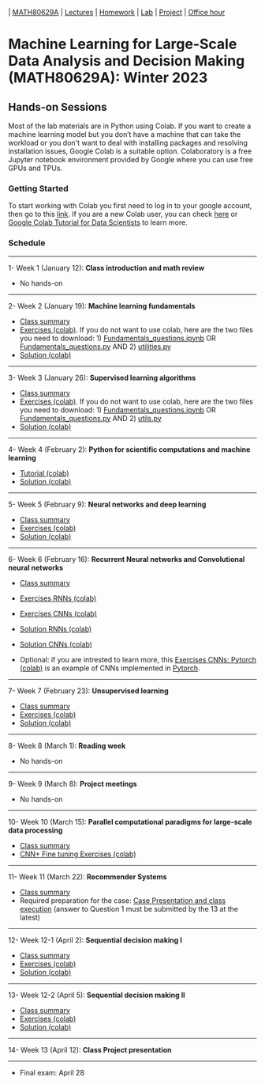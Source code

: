 | [MATH80629A](main.md) | [Lectures](lectures.md) | [Homework](homework.md) | [Lab](lab.md) | [Project](project.md) | [Office hour](office_hr.md)
# Machine Learning for Large-Scale Data Analysis and Decision Making (MATH80629A): Winter 2023

## Hands-on Sessions

Most of the lab materials are in Python using Colab. 
If you want to create a machine learning model but you don’t have a machine that can take the workload or you don't want to deal with installing packages and resolving installation issues, Google Colab is a suitable option. Colaboratory is a free Jupyter notebook environment provided by Google where you can use free GPUs and TPUs.

### Getting Started
To start working with Colab you first need to log in to your google account, then go to this [link](https://colab.research.google.com).
If you are a new Colab user, you can check [here](https://colab.research.google.com/notebooks/intro.ipynb?utm_source=scs-index#scrollTo=GJBs_flRovLc) or [Google Colab Tutorial for Data Scientists](https://www.datacamp.com/tutorial/tutorial-google-colab-for-data-scientists) to learn more.

### Schedule 
___
1- Week 1 (January 12): **Class introduction and math review** 
* No hands-on

___
2- Week 2 (January 19): **Machine learning fundamentals** 
- [Class summary](http://www.cs.toronto.edu/~lcharlin/courses/60629/slides_ml-fundamentals_summary.pdf)
- [Exercises (colab)](https://colab.research.google.com/github/lcharlin/80-629/blob/master/week2-Fundamentals/Fundamentals_questions.ipynb). If you do not want to use colab, here are the two files you need to download: 1) [Fundamentals_questions.ipynb](https://raw.githubusercontent.com/lcharlin/80-629/master/week2-Fundamentals/Fundamentals_questions.ipynb) OR [Fundamentals_questions.py](https://raw.githubusercontent.com/lcharlin/80-629/master/week2-Fundamentals/Fundamentals_questions.py) AND 2) [utilities.py](https://raw.githubusercontent.com/lcharlin/80-629/master/week2-Fundamentals/utilities.py)
- [Solution (colab)](https://colab.research.google.com/github/lcharlin/80-629/blob/master/week2-Fundamentals/Fundamentals_answers.ipynb)

___
3- Week 3 (January 26): **Supervised learning algorithms** 
- [Class summary](http://www.cs.toronto.edu/~lcharlin/courses/60629/slides_supervised_summary.pdf)
- [Exercises (colab)](https://colab.research.google.com/github/lcharlin/80-629/blob/master/week3-Supervised/Supervised_questions.ipynb). If you do not want to use colab, here are the two files you need to download: 1) [Fundamentals_questions.ipynb](https://raw.githubusercontent.com/lcharlin/80-629/master/week3-Supervised/Supervised_questions.ipynb) OR [Fundamentals_questions.py](https://raw.githubusercontent.com/lcharlin/80-629/master/week3-Supervised/Supervised_questions.py) AND 2) [utils.py](https://raw.githubusercontent.com/lcharlin/80-629/master/week3-Supervised/utils.py)
- [Solution (colab)](https://colab.research.google.com/github/lcharlin/80-629/blob/master/week3-Supervised/Supervised_answers.ipynb)

___

4- Week 4 (February 2): **Python for scientific computations and machine learning** 
- [Tutorial (colab)](https://colab.research.google.com/github/lcharlin/80-629/blob/master/week4-PracticalSession/Introduction_to_ML.ipynb)
- [Solution (colab)](https://colab.research.google.com/github/lcharlin/80-629/blob/master/week4-PracticalSession/Introduction_to_ML_Solutions.ipynb)

___
5- Week 5 (February 9): **Neural networks and deep learning** 
- [Class summary](http://www.cs.toronto.edu/~lcharlin/courses/60629/slides_nn_summary.pdf)
- [Exercises (colab)](https://colab.research.google.com/github/lcharlin/80-629/blob/master/week5-NeuralNetworks/Neural_Networks_questions.ipynb)
- [Solution (colab)](https://colab.research.google.com/github/lcharlin/80-629/blob/master/week5-NeuralNetworks/Neural_Networks_answers.ipynb)

___
6- Week 6 (February 16): **Recurrent Neural networks and Convolutional neural networks** 
- [Class summary](http://www.cs.toronto.edu/~lcharlin/courses/60629/slides_rnn-cnn.pdf)
- [Exercises RNNs (colab)](https://colab.research.google.com/github/lcharlin/80-629/blob/master/week6-RNNs%2BCNNs/RNNs_Questions.ipynb)
- [Exercises CNNs (colab)](https://colab.research.google.com/github/lcharlin/80-629/blob/master/week6-RNNs%2BCNNs/CNNs_Questions.ipynb)
- [Solution RNNs (colab)](https://colab.research.google.com/github/lcharlin/80-629/blob/master/week6-RNNs%2BCNNs/RNNs_Answers.ipynb)
- [Solution CNNs (colab)](https://colab.research.google.com/github/lcharlin/80-629/blob/master/week6-RNNs%2BCNNs/CNNs_Answers.ipynb)

- Optional: if you are intrested to learn more, this [Exercises CNNs: Pytorch (colab)](https://towardsdatascience.com/pytorch-basics-how-to-train-your-neural-net-intro-to-cnn-26a14c2ea29) is an example of CNNs implemented in [Pytorch](https://pytorch.org/). 

___
7- Week 7 (February 23): **Unsupervised learning** 
- [Class summary](http://www.cs.toronto.edu/~lcharlin/courses/60629/slides_unsupervised.pdf)
- [Exercises (colab)](https://colab.research.google.com/github/lcharlin/80-629/blob/master/week7-Unsupervised/Unsupervised_questions.ipynb)
- [Solution (colab)](https://colab.research.google.com/github/lcharlin/80-629/blob/master/week7-Unsupervised/Unsupervised_answers.ipynb)

___
8- Week 8 (March 1): **Reading week**
* No hands-on

___
9- Week 9 (March 8): **Project meetings**
* No hands-on

___
10- Week 10 (March 15): **Parallel computational paradigms for large-scale data processing**
- [Class summary](http://www.cs.toronto.edu/~lcharlin/courses/60629/slides_largeScale.pdf)
- [CNN+ Fine tuning Exercises (colab)](https://colab.research.google.com/drive/1MhJp0QeEWZgT-H1pCP6dYqfa0C3YGlLL?usp=sharing)

___
11- Week 11 (March 22): **Recommender Systems** 
- [Class summary](ttp://www.cs.toronto.edu/~lcharlin/courses/60629/case_Decathlon-diapos.pdf)
- Required preparation for the case: [Case Presentation and class execution](http://www.cs.toronto.edu/~lcharlin/courses/60629/case_Decathlon-preparation.pdf) (answer to Question 1 must be submitted by the 13 at the latest)

___
12- Week 12-1 (April 2): **Sequential decision making I** 
- [Class summary](http://www.cs.toronto.edu/~lcharlin/courses/60629/slides_rl.pdf)
- [Exercises (colab)](https://colab.research.google.com/github/lcharlin/80-629/blob/master/week12-MDPs/value_and_policy_iteration_question.ipynb)
- [Solution (colab)](https://colab.research.google.com/github/lcharlin/80-629/blob/master/week12-MDPs/value_and_policy_iteration_solution.ipynb)

___
13- Week 12-2 (April 5): **Sequential decision making II** 
- [Class summary](http://www.cs.toronto.edu/~lcharlin/courses/60629/slides_rl2.pdf)
- [Exercises (colab)](https://colab.research.google.com/github/lcharlin/80-629/blob/master/week13-RL/Monte_Carlo_Question.ipynb)
- [Solution (colab)](https://colab.research.google.com/github/lcharlin/80-629/blob/master/week13-RL/Monte_Carlo_Solution.ipynb)

___
14- Week 13 (April 12): **Class Project presentation**

___
* Final exam: April 28

